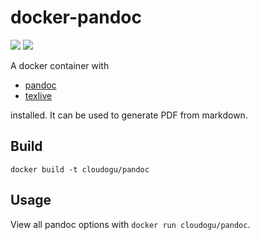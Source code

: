 # docker-pandoc
[![](https://images.microbadger.com/badges/image/cloudogu/pandoc.svg)](https://hub.docker.com/r/cloudogu/pandoc/)
[![](https://images.microbadger.com/badges/version/cloudogu/pandoc.svg)](https://hub.docker.com/r/cloudogu/pandoc/)

A docker container with

* [pandoc](https://pandoc.org)
* [texlive](https://www.tug.org/texlive)

installed. It can be used to generate PDF from markdown.

## Build

`docker build -t cloudogu/pandoc`

## Usage

View all pandoc options with `docker run cloudogu/pandoc`.
